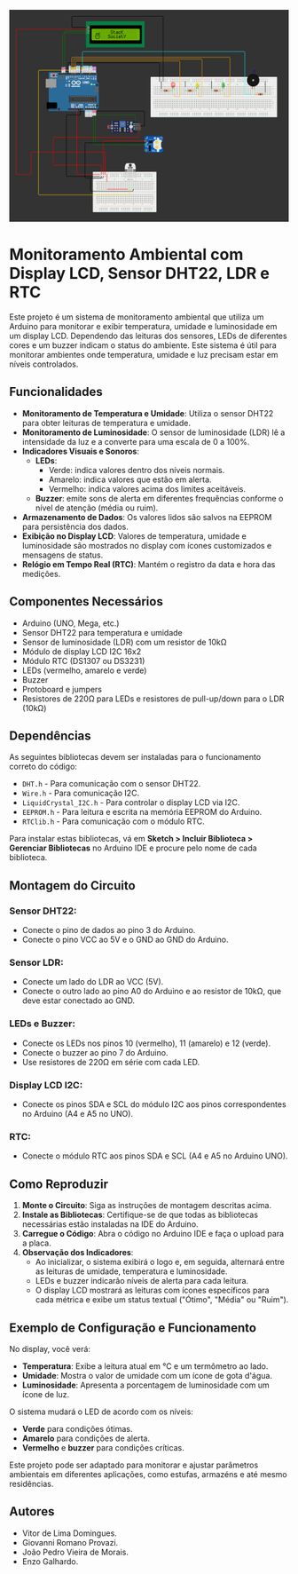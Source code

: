 ![CP2 Vinheria Agnello](Vinheria-agnello-cp2.png)

# Monitoramento Ambiental com Display LCD, Sensor DHT22, LDR e RTC

Este projeto é um sistema de monitoramento ambiental que utiliza um Arduino para monitorar e exibir temperatura, umidade e luminosidade em um display LCD. Dependendo das leituras dos sensores, LEDs de diferentes cores e um buzzer indicam o status do ambiente. Este sistema é útil para monitorar ambientes onde temperatura, umidade e luz precisam estar em níveis controlados.

## Funcionalidades

- **Monitoramento de Temperatura e Umidade**: Utiliza o sensor DHT22 para obter leituras de temperatura e umidade.
- **Monitoramento de Luminosidade**: O sensor de luminosidade (LDR) lê a intensidade da luz e a converte para uma escala de 0 a 100%.
- **Indicadores Visuais e Sonoros**:
  - **LEDs**:
    - Verde: indica valores dentro dos níveis normais.
    - Amarelo: indica valores que estão em alerta.
    - Vermelho: indica valores acima dos limites aceitáveis.
  - **Buzzer**: emite sons de alerta em diferentes frequências conforme o nível de atenção (média ou ruim).
- **Armazenamento de Dados**: Os valores lidos são salvos na EEPROM para persistência dos dados.
- **Exibição no Display LCD**: Valores de temperatura, umidade e luminosidade são mostrados no display com ícones customizados e mensagens de status.
- **Relógio em Tempo Real (RTC)**: Mantém o registro da data e hora das medições.

## Componentes Necessários

- Arduino (UNO, Mega, etc.)
- Sensor DHT22 para temperatura e umidade
- Sensor de luminosidade (LDR) com um resistor de 10kΩ
- Módulo de display LCD I2C 16x2
- Módulo RTC (DS1307 ou DS3231)
- LEDs (vermelho, amarelo e verde)
- Buzzer
- Protoboard e jumpers
- Resistores de 220Ω para LEDs e resistores de pull-up/down para o LDR (10kΩ)

## Dependências

As seguintes bibliotecas devem ser instaladas para o funcionamento correto do código:

- `DHT.h` - Para comunicação com o sensor DHT22.
- `Wire.h` - Para comunicação I2C.
- `LiquidCrystal_I2C.h` - Para controlar o display LCD via I2C.
- `EEPROM.h` - Para leitura e escrita na memória EEPROM do Arduino.
- `RTClib.h` - Para comunicação com o módulo RTC.

Para instalar estas bibliotecas, vá em **Sketch > Incluir Biblioteca > Gerenciar Bibliotecas** no Arduino IDE e procure pelo nome de cada biblioteca.

## Montagem do Circuito

### Sensor DHT22:
- Conecte o pino de dados ao pino 3 do Arduino.
- Conecte o pino VCC ao 5V e o GND ao GND do Arduino.

### Sensor LDR:
- Conecte um lado do LDR ao VCC (5V).
- Conecte o outro lado ao pino A0 do Arduino e ao resistor de 10kΩ, que deve estar conectado ao GND.

### LEDs e Buzzer:
- Conecte os LEDs nos pinos 10 (vermelho), 11 (amarelo) e 12 (verde).
- Conecte o buzzer ao pino 7 do Arduino.
- Use resistores de 220Ω em série com cada LED.

### Display LCD I2C:
- Conecte os pinos SDA e SCL do módulo I2C aos pinos correspondentes no Arduino (A4 e A5 no UNO).

### RTC:
- Conecte o módulo RTC aos pinos SDA e SCL (A4 e A5 no Arduino UNO).

## Como Reproduzir

1. **Monte o Circuito**: Siga as instruções de montagem descritas acima.
2. **Instale as Bibliotecas**: Certifique-se de que todas as bibliotecas necessárias estão instaladas na IDE do Arduino.
3. **Carregue o Código**: Abra o código no Arduino IDE e faça o upload para a placa.
4. **Observação dos Indicadores**:
   - Ao inicializar, o sistema exibirá o logo e, em seguida, alternará entre as leituras de umidade, temperatura e luminosidade.
   - LEDs e buzzer indicarão níveis de alerta para cada leitura.
   - O display LCD mostrará as leituras com ícones específicos para cada métrica e exibe um status textual ("Ótimo", "Média" ou "Ruim").

## Exemplo de Configuração e Funcionamento

No display, você verá:

- **Temperatura**: Exibe a leitura atual em °C e um termômetro ao lado.
- **Umidade**: Mostra o valor de umidade com um ícone de gota d'água.
- **Luminosidade**: Apresenta a porcentagem de luminosidade com um ícone de luz.

O sistema mudará o LED de acordo com os níveis:

- **Verde** para condições ótimas.
- **Amarelo** para condições de alerta.
- **Vermelho** e **buzzer** para condições críticas.

Este projeto pode ser adaptado para monitorar e ajustar parâmetros ambientais em diferentes aplicações, como estufas, armazéns e até mesmo residências.

## Autores

- Vitor de Lima Domingues.
- Giovanni Romano Provazi.
- João Pedro Vieira de Morais.
- Enzo Galhardo.